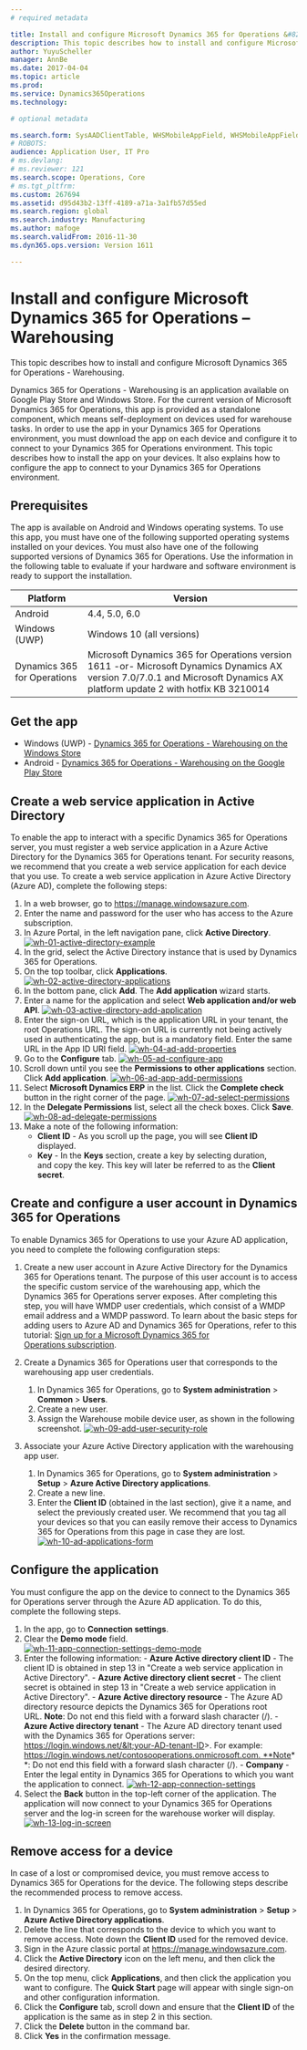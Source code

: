 ```yaml
---
# required metadata

title: Install and configure Microsoft Dynamics 365 for Operations &#8211; Warehousing
description: This topic describes how to install and configure Microsoft Dynamics 365 for Operations - Warehousing.
author: YuyuScheller
manager: AnnBe
ms.date: 2017-04-04
ms.topic: article
ms.prod: 
ms.service: Dynamics365Operations
ms.technology: 

# optional metadata

ms.search.form: SysAADClientTable, WHSMobileAppField, WHSMobileAppFieldPriority, WHSRFMenu, WHSRFMenuItem, WHSWorker
# ROBOTS: 
audience: Application User, IT Pro
# ms.devlang: 
# ms.reviewer: 121
ms.search.scope: Operations, Core
# ms.tgt_pltfrm: 
ms.custom: 267694
ms.assetid: d95d43b2-13ff-4189-a71a-3a1fb57d55ed
ms.search.region: global
ms.search.industry: Manufacturing
ms.author: mafoge
ms.search.validFrom: 2016-11-30
ms.dyn365.ops.version: Version 1611

---
```


# Install and configure Microsoft Dynamics 365 for Operations &#8211; Warehousing

This topic describes how to install and configure Microsoft Dynamics 365 for Operations - Warehousing.

Dynamics 365 for Operations - Warehousing is an application available on Google Play Store and Windows Store. For the current version of Microsoft Dynamics 365 for Operations, this app is provided as a standalone component, which means self-deployment on devices used for warehouse tasks. In order to use the app in your Dynamics 365 for Operations environment, you must download the app on each device and configure it to connect to your Dynamics 365 for Operations environment. This topic describes how to install the app on your devices. It also explains how to configure the app to connect to your Dynamics 365 for Operations environment.

## Prerequisites
The app is available on Android and Windows operating systems. To use this app, you must have one of the following supported operating systems installed on your devices. You must also have one of the following supported versions of Dynamics 365 for Operations. Use the information in the following table to evaluate if your hardware and software environment is ready to support the installation.

| Platform                    | Version                                                                                                                                                                     |
|-----------------------------|-----------------------------------------------------------------------------------------------------------------------------------------------------------------------------|
| Android                     | 4.4, 5.0, 6.0                                                                                                                                                               |
| Windows (UWP)               | Windows 10 (all versions)                                                                                                                                                   |
| Dynamics 365 for Operations | Microsoft Dynamics 365 for Operations version 1611 -or- Microsoft Dynamics Dynamics AX version 7.0/7.0.1 and Microsoft Dynamics AX platform update 2 with hotfix KB 3210014 |

## Get the app
-   Windows (UWP) - [Dynamics 365 for Operations - Warehousing on the Windows Store](https://www.microsoft.com/store/apps/9p1bffd5tstm)
-   Android - [Dynamics 365 for Operations - Warehousing on the Google Play Store](https://play.google.com/store/apps/details?id=com.Microsoft.Dynamics365forOperationsWarehousing)

## Create a web service application in Active Directory
To enable the app to interact with a specific Dynamics 365 for Operations server, you must register a web service application in a Azure Active Directory for the Dynamics 365 for Operations tenant. For security reasons, we recommend that you create a web service application for each device that you use. To create a web service application in Azure Active Directory (Azure AD), complete the following steps:

1.  In a web browser, go to <https://manage.windowsazure.com>.
2.  Enter the name and password for the user who has access to the Azure subscription.
3.  In Azure Portal, in the left navigation pane, click **Active Directory**.[](./media/wh-01-active-directory-example.png)[![wh-01-active-directory-example](./media/wh-01-active-directory-example.png)](./media/wh-01-active-directory-example.png)
4.  In the grid, select the Active Directory instance that is used by Dynamics 365 for Operations.
5.  On the top toolbar, click **Applications**. [![wh-02-active-directory-applications](./media/wh-02-active-directory-applications-1024x197.png)](./media/wh-02-active-directory-applications.png)
6.  In the bottom pane, click **Add**. The **Add application** wizard starts.
7.  Enter a name for the application and select **Web application and/or web API**. [![wh-03-active-directory-add-application](./media/wh-03-active-directory-add-application.png)](./media/wh-03-active-directory-add-application.png)
8.  Enter the sign-on URL, which is the application URL in your tenant, the root Operations URL. The sign-on URL is currently not being actively used in authenticating the app, but is a mandatory field. Enter the same URL in the App ID URI field. [![wh-04-ad-add-properties](./media/wh-04-ad-add-properties.png)](./media/wh-04-ad-add-properties.png)
9.  Go to the **Configure** tab. [![wh-05-ad-configure-app](./media/wh-05-ad-configure-app.png)](./media/wh-05-ad-configure-app.png)
10. Scroll down until you see the **Permissions to other applications** section. Click **Add application**. [![wh-06-ad-app-add-permissions](./media/wh-06-ad-app-add-permissions.png)](./media/wh-06-ad-app-add-permissions.png)
11. Select **Microsoft Dynamics ERP** in the list. Click the **Complete check** button in the right corner of the page. [![wh-07-ad-select-permissions](./media/wh-07-ad-select-permissions.png)](./media/wh-07-ad-select-permissions.png)
12. In the **Delegate Permissions** list, select all the check boxes. Click **Save**. [![wh-08-ad-delegate-permissions](./media/wh-08-ad-delegate-permissions.png)](./media/wh-08-ad-delegate-permissions.png)
13. Make a note of the following information:
    -   **Client ID** - As you scroll up the page, you will see **Client ID** displayed.
    -   **Key** - In the **Keys** section, create a key by selecting duration, and copy the key. This key will later be referred to as the **Client secret**.

## Create and configure a user account in Dynamics 365 for Operations
To enable Dynamics 365 for Operations to use your Azure AD application, you need to complete the following configuration steps:

1.  Create a new user account in Azure Active Directory for the Dynamics 365 for Operations tenant. The purpose of this user account is to access the specific custom service of the warehousing app, which the Dynamics 365 for Operations server exposes. After completing this step, you will have WMDP user credentials, which consist of a WMDP email address and a WMDP password. To learn about the basic steps for adding users to Azure AD and Dynamics 365 for Operations, refer to this tutorial: [Sign up for a Microsoft Dynamics 365 for Operations subscription](/dynamics365/operations/dev-itpro/sign-up-preview-subscription).
2.  Create a Dynamics 365 for Operations user that corresponds to the warehousing app user credentials.
    1.  In Dynamics 365 for Operations, go to **System administration** &gt; **Common** &gt; **Users**.
    2.  Create a new user.
    3.  Assign the Warehouse mobile device user, as shown in the following screenshot. [![wh-09-add-user-security-role](./media/wh-09-add-user-security-role.png)](./media/wh-09-add-user-security-role.png)

3.  Associate your Azure Active Directory application with the warehousing app user.
    1.  In Dynamics 365 for Operations, go to **System administration** &gt; **Setup** &gt; **Azure Active Directory applications**.
    2.  Create a new line.
    3.  Enter the **Client ID** (obtained in the last section), give it a name, and select the previously created user. We recommend that you tag all your devices so that you can easily remove their access to Dynamics 365 for Operations from this page in case they are lost. [![wh-10-ad-applications-form](./media/wh-10-ad-applications-form.png)](./media/wh-10-ad-applications-form.png)

## Configure the application
You must configure the app on the device to connect to the Dynamics 365 for Operations server through the Azure AD application. To do this, complete the following steps.

1.  In the app, go to **Connection settings**.
2.  Clear the **Demo mode** field. [![wh-11-app-connection-settings-demo-mode](./media/wh-11-app-connection-settings-demo-mode-169x300.png)](./media/wh-11-app-connection-settings-demo-mode.png)
3.  Enter the following information: - **Azure Active directory client ID** - The client ID is obtained in step 13 in "Create a web service application in Active Directory". - **Azure Active directory client secret** - The client secret is obtained in step 13 in "Create a web service application in Active Directory". - **Azure Active directory resource** - The Azure AD directory resource depicts the Dynamics 365 for Operations root URL. **Note**: Do not end this field with a forward slash character (/). - **Azure Active directory tenant** - The Azure AD directory tenant used with the Dynamics 365 for Operations server: https://login.windows.net/&lt;your-AD-tenant-ID&gt;. For example: https://login.windows.net/contosooperations.onmicrosoft.com. **Note**: Do not end this field with a forward slash character (/). - **Company** - Enter the legal entity in Dynamics 365 for Operations to which you want the application to connect. [![wh-12-app-connection-settings](./media/wh-12-app-connection-settings-169x300.png)](./media/wh-12-app-connection-settings.png)
4.  Select the **Back** button in the top-left corner of the application. The application will now connect to your Dynamics 365 for Operations server and the log-in screen for the warehouse worker will display. [![wh-13-log-in-screen](./media/wh-13-log-in-screen-180x300.png)](./media/wh-13-log-in-screen.png)

## Remove access for a device
In case of a lost or compromised device, you must remove access to Dynamics 365 for Operations for the device. The following steps describe the recommended process to remove access.

1.  In Dynamics 365 for Operations, go to **System administration** &gt; **Setup** &gt; **Azure Active Directory applications**.
2.  Delete the line that corresponds to the device to which you want to remove access. Note down the **Client ID** used for the removed device.
3.  Sign in the Azure classic portal at <https://manage.windowsazure.com>.
4.  Click the **Active Directory** icon on the left menu, and then click the desired directory.
5.  On the top menu, click **Applications**, and then click the application you want to configure. The **Quick Start** page will appear with single sign-on and other configuration information.
6.  Click the **Configure** tab, scroll down and ensure that the **Client ID** of the application is the same as in step 2 in this section.
7.  Click the **Delete** button in the command bar.
8.  Click **Yes** in the confirmation message.


